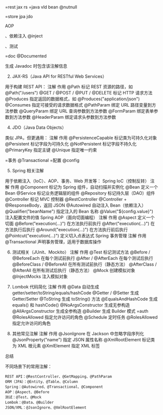 
=rest  jax rs
=java vld bean   @nutnull


=store  jpa  jdo


AOP


、依赖注入  @inject

、测试 

=doc  @Documented

生成 Javadoc 时包含该注解信息

2. JAX-RS（Java API for RESTful Web Services）

用于构建 REST API：
注解	作用
@Path	标记 REST 资源的路径，如 @Path("/users")
@GET / @POST / @PUT / @DELETE	标记 HTTP 请求方法
@Produces	指定返回的数据格式，如 @Produces("application/json")
@Consumes	指定可接受的请求数据格式
@PathParam	绑定 URL 路径变量到方法参数
@QueryParam	绑定 URL 查询参数到方法参数
@FormParam	绑定表单参数到方法参数
@HeaderParam	绑定请求头参数到方法参数

4. JDO（Java Data Objects）

类似 JPA，但更通用：
注解	作用
@PersistenceCapable	标记类为可持久化对象
@Persistent	标记字段为可持久化
@NotPersistent	标记字段不持久化
@PrimaryKey	指定主键
@Unique	指定唯一约束

=事务  @Transactional
=配置  @config

5. Spring 相关注解

用于依赖注入（IoC）、AOP、事务、Web 开发等：
Spring IoC（控制反转）
注解	作用
@Component	标记为 Spring 组件，自动扫描并实例化
@Bean	定义一个 Bean
@Service	标记业务逻辑层的组件
@Repository	标记持久层（DAO）组件
@Controller	标记 MVC 控制器
@RestController	@Controller + @ResponseBody，返回 JSON
@Autowired	自动注入 Bean（依赖注入）
@Qualifier("beanName")	指定注入的 Bean 名称
@Value("${config.value}")	注入配置文件的值
Spring AOP（面向切面编程）
注解	作用
@Aspect	定义一个切面
@Before("execution(...)")	在方法执行前执行
@After("execution(...)")	在方法执行后执行
@Around("execution(...)")	在方法执行前后执行
@Pointcut("execution(...)")	定义切入点表达式
Spring 事务管理
注解	作用
@Transactional	声明事务管理，适用于数据库操作


6. 测试相关（JUnit、Mockito）
   注解	作用
   @Test	标记测试方法
   @Before / @BeforeEach	在每个测试前执行
   @After / @AfterEach	在每个测试后执行
   @BeforeClass / @BeforeAll	在所有测试前执行（静态方法）
   @AfterClass / @AfterAll	在所有测试后执行（静态方法）
   @Mock	创建模拟对象
   @InjectMocks	注入模拟对象

7. Lombok 代码简化
   注解	作用
   @Data	自动生成 getter/setter/toString/equals/hashCode
   @Getter / @Setter	生成 Getter/Setter
   @ToString	生成 toString() 方法
   @EqualsAndHashCode	生成 equals() 和 hashCode()
   @NoArgsConstructor	生成无参构造
   @AllArgsConstructor	生成全参构造
   @Builder	生成 Builder 模式
=auth    @RolesAllowed	指定允许访问的角色
   @Schedule	定时任务
   @RolesAllowed	指定允许访问的角色

9. 其他常见注解
   注解	作用
   @JsonIgnore	在 Jackson 中忽略字段序列化
   @JsonProperty("name")	指定 JSON 属性名称
   @XmlRootElement	标记类为 XML 根元素
   @XmlElement	指定 XML 标签


总结

不同场景下的常用注解：

    REST API：@RestController、@GetMapping、@PathParam
    ORM（JPA）：@Entity、@Table、@Column
    Spring：@Autowired、@Transactional、@Component
    AOP：@Aspect、@Before
    测试：@Test、@Mock
    Lombok：@Data、@Builder
    JSON/XML：@JsonIgnore、@XmlRootElement